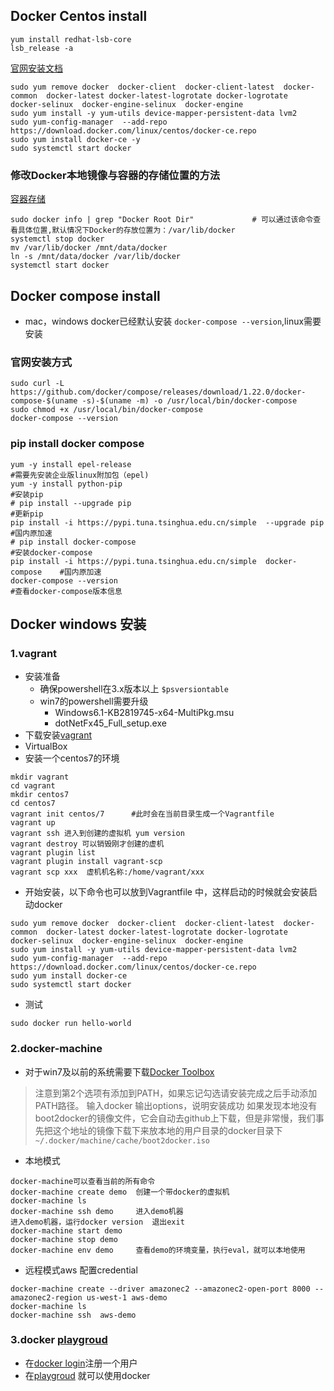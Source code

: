 ## Docker Centos install
```
yum install redhat-lsb-core
lsb_release -a  
```
[官网安装文档](https://docs.docker.com/install/linux/docker-ce/centos/#os-requirements)
```    
sudo yum remove docker  docker-client  docker-client-latest  docker-common  docker-latest docker-latest-logrotate docker-logrotate  docker-selinux  docker-engine-selinux  docker-engine
sudo yum install -y yum-utils device-mapper-persistent-data lvm2
sudo yum-config-manager  --add-repo   https://download.docker.com/linux/centos/docker-ce.repo
sudo yum install docker-ce -y
sudo systemctl start docker
```
### 修改Docker本地镜像与容器的存储位置的方法
[容器存储](https://docs.docker.com/storage/#choose-the-right-type-of-mount)
```
sudo docker info | grep "Docker Root Dir"             # 可以通过该命令查看具体位置,默认情况下Docker的存放位置为：/var/lib/docker
systemctl stop docker
mv /var/lib/docker /mnt/data/docker
ln -s /mnt/data/docker /var/lib/docker
systemctl start docker
```
## Docker compose install
+ mac，windows docker已经默认安装 `docker-compose --version`,linux需要安装
### 官网安装方式
```
sudo curl -L https://github.com/docker/compose/releases/download/1.22.0/docker-compose-$(uname -s)-$(uname -m) -o /usr/local/bin/docker-compose
sudo chmod +x /usr/local/bin/docker-compose
docker-compose --version
```

### pip install docker compose
```
yum -y install epel-release                                                #需要先安装企业版linux附加包（epel)
yum -y install python-pip                   		                       #安装pip
# pip install --upgrade pip                                                #更新pip
pip install -i https://pypi.tuna.tsinghua.edu.cn/simple  --upgrade pip     #国内原加速
# pip install docker-compose                                               #安装docker-compose 
pip install -i https://pypi.tuna.tsinghua.edu.cn/simple  docker-compose    #国内原加速
docker-compose --version                                                   #查看docker-compose版本信息
```

## Docker windows 安装
### 1.vagrant
+ 安装准备
	+ 确保powershell在3.x版本以上 `$psversiontable`
	+ win7的powershell需要升级
		+ Windows6.1-KB2819745-x64-MultiPkg.msu
		+ dotNetFx45_Full_setup.exe
+ 下载安装[vagrant](https://www.vagrantup.com/downloads.html)
+ VirtualBox
+ 安装一个centos7的环境
```
mkdir vagrant
cd vagrant
mkdir centos7
cd centos7
vagrant init centos/7      #此时会在当前目录生成一个Vagrantfile
vagrant up
vagrant ssh 进入到创建的虚拟机 yum version
vagrant destroy 可以销毁刚才创建的虚机
vagrant plugin list
vagrant plugin install vagrant-scp 
vagrant scp xxx  虚机机名称:/home/vagrant/xxx
```
+ 开始安装，以下命令也可以放到Vagrantfile 中，这样启动的时候就会安装启动docker
```
sudo yum remove docker  docker-client  docker-client-latest  docker-common  docker-latest docker-latest-logrotate docker-logrotate  docker-selinux  docker-engine-selinux  docker-engine
sudo yum install -y yum-utils device-mapper-persistent-data lvm2
sudo yum-config-manager  --add-repo   https://download.docker.com/linux/centos/docker-ce.repo
sudo yum install docker-ce
sudo systemctl start docker
```
+ 测试
```
sudo docker run hello-world
```
### 2.docker-machine
+ 对于win7及以前的系统需要下载[Docker Toolbox](https://docs.docker.com/toolbox/overview/#whats-in-the-box)
> 注意到第2个选项有添加到PATH，如果忘记勾选请安装完成之后手动添加PATH路径。
> 输入docker 输出options，说明安装成功
> 如果发现本地没有boot2docker的镜像文件，它会自动去github上下载，但是非常慢，我们事先把这个地址的镜像下载下来放本地的用户目录的docker目录下`~/.docker/machine/cache/boot2docker.iso`
+ 本地模式
```
docker-machine可以查看当前的所有命令
docker-machine create demo  创建一个带docker的虚拟机
docker-machine ls 
docker-machine ssh demo     进入demo机器
进入demo机器，运行docker version  退出exit
docker-machine start demo
docker-machine stop demo
docker-machine env demo     查看demo的环境变量，执行eval，就可以本地使用
```
+ 远程模式aws
配置credential
```
docker-machine create --driver amazonec2 --amazonec2-open-port 8000 --amazonec2-region us-west-1 aws-demo
docker-machine ls 
docker-machine ssh  aws-demo
```

### 3.docker [playgroud](https://labs.play-with-docker.com/)
+ 在[docker login](https://hub.docker.com/login/)注册一个用户
+ 在[playgroud](https://labs.play-with-docker.com/) 就可以使用docker
